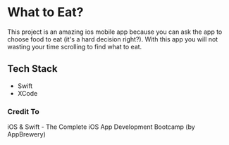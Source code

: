 # What to Eat?

This project is an amazing ios mobile app because you can ask the app to choose food to eat (it's a hard decision right?). With this app you will not wasting your time scrolling to find what to eat.

## Tech Stack
- Swift
- XCode

### Credit To 
iOS & Swift - The Complete iOS App Development Bootcamp (by AppBrewery)
